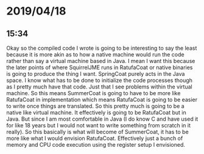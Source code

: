 # 2019/04/18

## 15:34

Okay so the compiled code I wrote is going to be interesting to say the least
because it is more akin as to how a native machine would run the code rather
than say a virtual machine based in Java. I mean I want this because the later
points of where SquirrelJME runs in RatufaCoat or native binaries is going to
produce the thing I want. SpringCoat purely acts in the Java space. I know
what has to be done to initialize the code processes though as I pretty much
have that code. Just that I see problems within the virtual machine. So this
means SummerCoat is going to have to be more like RatufaCoat in implementation
which means RatufaCoat is going to be easier to write once things are
translated. So this pretty much is going to be a native like virtual machine.
It effectively is going to be RatufaCoat but in Java. But since I am most
comfortable in Java (I do know C and have used it for like 18 years but I
would not want to write something from scratch in it really). So this
basically is what will become of SummerCoat, it has to be more like what I
would envision RatufaCoat. Effectively just a bunch of memory and CPU code
execution using the register setup I envisioned.
